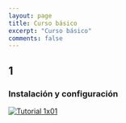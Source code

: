 ```yaml
---
layout: page
title: Curso básico
excerpt: "Curso básico"
comments: false
---
```


## 1

### Instalación y configuración

<a href="https://youtu.be/SUIfj3oVx4g" target="_blank"><img src="/AconB/projects/cursobasico/1x01.png" alt="Tutorial 1x01" /></a>


